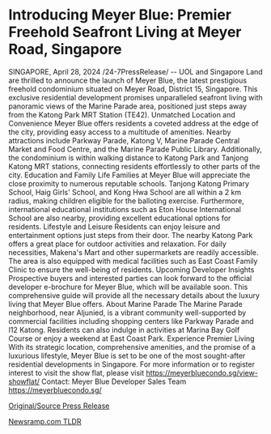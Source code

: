 # Introducing Meyer Blue: Premier Freehold Seafront Living at Meyer Road, Singapore

SINGAPORE, April 28, 2024 /24-7PressRelease/ -- UOL and Singapore Land are thrilled to announce the launch of Meyer Blue, the latest prestigious freehold condominium situated on Meyer Road, District 15, Singapore. This exclusive residential development promises unparalleled seafront living with panoramic views of the Marine Parade area, positioned just steps away from the Katong Park MRT Station (TE42).  Unmatched Location and Convenience Meyer Blue offers residents a coveted address at the edge of the city, providing easy access to a multitude of amenities. Nearby attractions include Parkway Parade, Katong V, Marine Parade Central Market and Food Centre, and the Marine Parade Public Library. Additionally, the condominium is within walking distance to Katong Park and Tanjong Katong MRT stations, connecting residents effortlessly to other parts of the city.  Education and Family Life Families at Meyer Blue will appreciate the close proximity to numerous reputable schools. Tanjong Katong Primary School, Haig Girls' School, and Kong Hwa School are all within a 2 km radius, making children eligible for the balloting exercise. Furthermore, international educational institutions such as Eton House International School are also nearby, providing excellent educational options for residents.  Lifestyle and Leisure Residents can enjoy leisure and entertainment options just steps from their door. The nearby Katong Park offers a great place for outdoor activities and relaxation. For daily necessities, Makena's Mart and other supermarkets are readily accessible. The area is also equipped with medical facilities such as East Coast Family Clinic to ensure the well-being of residents.  Upcoming Developer Insights Prospective buyers and interested parties can look forward to the official developer e-brochure for Meyer Blue, which will be available soon. This comprehensive guide will provide all the necessary details about the luxury living that Meyer Blue offers.  About Marine Parade The Marine Parade neighborhood, near Aljunied, is a vibrant community well-supported by commercial facilities including shopping centers like Parkway Parade and I12 Katong. Residents can also indulge in activities at Marina Bay Golf Course or enjoy a weekend at East Coast Park.  Experience Premier Living With its strategic location, comprehensive amenities, and the promise of a luxurious lifestyle, Meyer Blue is set to be one of the most sought-after residential developments in Singapore.  For more information or to register interest to visit the show flat, please visit https://meyerbluecondo.sg/view-showflat/  Contact: Meyer Blue Developer Sales Team https://meyerbluecondo.sg/ 

[Original/Source Press Release](https://www.24-7pressrelease.com/press-release/510464/introducing-meyer-blue-premier-freehold-seafront-living-at-meyer-road-singapore) 

[Newsramp.com TLDR](https://newsramp.com/None) 